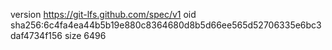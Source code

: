 version https://git-lfs.github.com/spec/v1
oid sha256:6c4fa4ea44b5b19e880c8364680d8b5d66ee565d52706335e6bc3daf4734f156
size 6496
